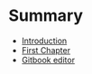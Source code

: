 # Summary

* [Introduction](README.md)
* [First Chapter](chapter1.md)
* [Gitbook editor](gitbook-editor-use.md)

